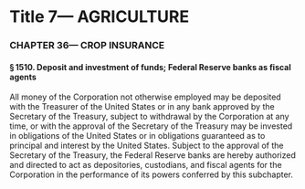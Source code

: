 
# Title 7— AGRICULTURE
### CHAPTER 36— CROP INSURANCE
#### § 1510. Deposit and investment of funds; Federal Reserve banks as fiscal agents

All money of the Corporation not otherwise employed may be deposited with the Treasurer of the United States or in any bank approved by the Secretary of the Treasury, subject to withdrawal by the Corporation at any time, or with the approval of the Secretary of the Treasury may be invested in obligations of the United States or in obligations guaranteed as to principal and interest by the United States. Subject to the approval of the Secretary of the Treasury, the Federal Reserve banks are hereby authorized and directed to act as depositories, custodians, and fiscal agents for the Corporation in the performance of its powers conferred by this subchapter.
